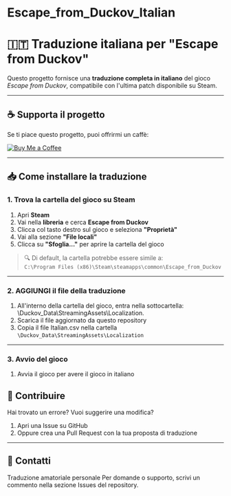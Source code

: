 # Escape_from_Duckov_Italian

# 🇮🇹 Traduzione italiana per "Escape from Duckov"

Questo progetto fornisce una **traduzione completa in italiano** del gioco *Escape from Duckov*, compatibile con l'ultima patch disponibile su Steam.

---


## ☕ Supporta il progetto

Se ti piace questo progetto, puoi offrirmi un caffè:

[![Buy Me a Coffee](https://img.shields.io/badge/Buy%20Me%20a%20Coffee-%E2%98%95-yellow?style=for-the-badge)](https://www.buymeacoffee.com/lele344)

---

## 📥 Come installare la traduzione

### 1. Trova la cartella del gioco su Steam

1. Apri **Steam**
2. Vai nella **libreria** e cerca **Escape from Duckov**
3. Clicca col tasto destro sul gioco e seleziona **"Proprietà"**
4. Vai alla sezione **"File locali"**
5. Clicca su **"Sfoglia..."** per aprire la cartella del gioco

> 🔍 Di default, la cartella potrebbe essere simile a:  
> `C:\Program Files (x86)\Steam\steamapps\common\Escape_from_Duckov`

---

### 2. AGGIUNGI il file della traduzione

1. All'interno della cartella del gioco, entra nella sottocartella: \Duckov_Data\StreamingAssets\Localization.
2. Scarica il file aggiornato da questo repository
3. Copia il file Italian.csv nella cartella `\Duckov_Data\StreamingAssets\Localization`
---

### 3. Avvio del gioco

1. Avvia il gioco per avere il gioco in italiano

## 💬 Contribuire

Hai trovato un errore? Vuoi suggerire una modifica?

1. Apri una Issue su GitHub
2. Oppure crea una Pull Request con la tua proposta di traduzione

---

## 📧 Contatti

Traduzione amatoriale personale
Per domande o supporto, scrivi un commento nella sezione Issues del repository.


